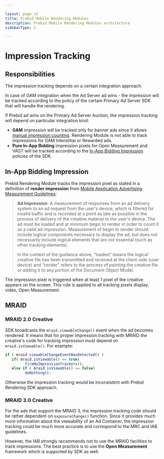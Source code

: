 ```yaml
---

layout: page_v2
title: Prebid Mobile Rendering Modules
description: Prebid Mobile Rendering Modules architecture
sidebarType: 2

---
```


# Impression Tracking

## Responsibilities

The impression tracking depends on a certain integration approach. 

In case of GAM integration when the Ad Server ad wins - the impression will be tracked according to the policy of the certain Primary Ad Server SDK that will handle the rendering.

If Prebid ad wins on the Primary Ad Server Auction, the impression tracking will depend on particular integration kind:

* **GAM** impression will be tracked only for banner ads since it allows [manual impression counting](https://developers.google.com/ad-manager/mobile-ads-sdk/android/banner#manual_impression_counting). Rendering Module is not able to track impressions for GAM Interstitial or Rewarded ads.
* **Pure In-App Bidding** impression pixels for Open Measurement and VAST will be tracked according to the [In-App Bidding Impression](#in-app-bidding-impression) policies of the SDK.


## In-App Bidding Impression

Prebid Rendering Module tracks the impression pixel as stated in a definition of **render impression** from [Mobile Application Advertising Measurement Guidelines](http://mediaratingcouncil.org/Mobile%20In-App%20Measurement%20Guidelines%20(MMTF%20Final%20v1.1).pdf):


> **Ad Impression**: A measurement of responses from an ad delivery system to an ad request from the user's device, which is filtered for invalid traffic and is recorded at a point as late as possible in the process of delivery of the creative material to the user's device. The ad must be loaded and at minimum begin to render in order to count it as a valid ad impression. Measurement of begin to render should include logical components necessary to display the ad, but does not necessarily include logical elements that are not essential (such as other tracking elements).
>
> In the context of the guidance above, “loaded” means the logical creative file has been transmitted and received at the client-side (user device) and “render” refers to the process of painting the creative file or adding it to any portion of the Document Object Model.

The impression pixel is triggered when at least 1 pixel of the creative appears on the screen.
This rule is applied to all tracking pixels display, video, Open Measurement.

## MRAID

### MRAID 2.0 Creative

SDK broadcasts the `mraid.viewableChange()` event when the ad becomes rendered. It means that for proper impression tracking with MRAID the creative's code for tracking impression must depend on `mraid.isViewable()`. For example:


``` javascript
if ( mraid.viewableChangeEventWasDetected() )
   if( mraid.isViewable() == true)
         fireMyImpressionTrackers();
   else if ( mraid.isViewable() == false)
         doNothing();
```

Otherwise the impression tracking would be inconsistent with Prebid Rendering SDK approach.

### MRAID 3.0 Creative

For the ads that support the MRAID 3, the impression tracking code should be rather dependent on `exposureChange()` function. Since it provides much more information about the viewability of an Ad Container, the impression tracking could be much more accurate and correspond to the MRC and IAB guidelines.

However, the IAB strongly recommends not to use the MRAID facilities to track impressions. The best practice is to use the **Open Measurement** framework which is supported by SDK as well.